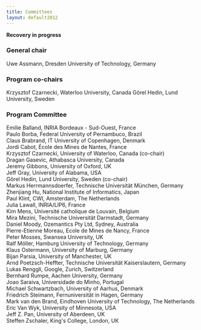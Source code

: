 ```yaml
---
title: Committees
layout: default2012
---
```

__Recovery in progress__

### General chair 
Uwe Assmann, Dresden University of Technology, Germany 

### Program co-chairs 

Krzysztof Czarnecki, Waterloo University, Canada 
Görel Hedin, Lund University, Sweden 

### Program Committee

Emilie Balland, INRIA Bordeaux - Sud-Ouest, France  
Paulo Borba, Federal University of Pernambuco, Brazil  
Claus Brabrand, IT University of Copenhagen, Denmark  
Jordi Cabot, École des Mines de Nantes, France  
Krzysztof Czarnecki, University of Waterloo, Canada (co-chair)  
Dragan Gasevic, Athabasca University, Canada  
Jeremy Gibbons, University of Oxford, UK  
Jeff Gray, University of Alabama, USA  
Görel Hedin, Lund University, Sweden (co-chair)  
Markus Herrmannsdoerfer, Technische Universität München, Germany  
Zhenjiang Hu, National Institute of Informatics, Japan  
Paul Klint, CWI, Amsterdam, The Netherlands  
Julia Lawall, INRIA/LIP6, France  
Kim Mens, Université catholique de Louvain, Belgium  
Mira Mezini, Technische Universität Darmstadt, Germany  
Daniel Moody, Ozemantics Pty Ltd, Sydney, Australia  
Pierre-Etienne Moreau, Ecole de Mines de Nancy, France  
Peter Mosses, Swansea University, UK  
Ralf Möller, Hamburg University of Technology, Germany  
Klaus Ostermann, University of Marburg, Germany  
Bijan Parsia, University of Manchester, UK  
Arnd Poetzsch-Heffter, Technische Universität Kaiserslautern, Germany  
Lukas Renggli, Google, Zurich, Switzerland  
Bernhard Rumpe, Aachen University, Germany  
Joao Saraiva, Universidade do Minho, Portugal  
Michael Schwartzbach, University of Aarhus, Denmark  
Friedrich Steimann, Fernuniversität in Hagen, Germany  
Mark van den Brand, Eindhoven University of Technology, The Netherlands  
Eric Van Wyk, University of Minnesota, USA  
Jeff Z. Pan, University of Aberdeen, UK  
Steffen Zschaler, King's College, London, UK 
